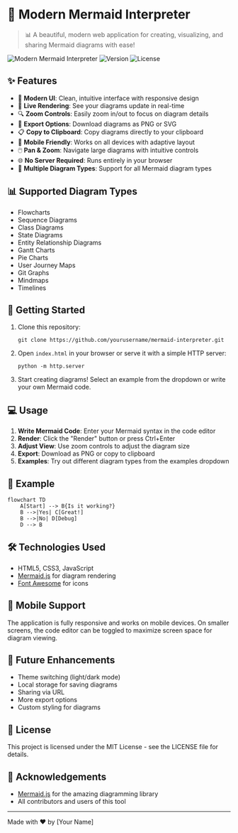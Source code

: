 # 🔄 Modern Mermaid Interpreter

> 📊 A beautiful, modern web application for creating, visualizing, and sharing Mermaid diagrams with ease!

![Modern Mermaid Interpreter](https://img.shields.io/badge/Status-Active-brightgreen)
![Version](https://img.shields.io/badge/Version-1.0-blue)
![License](https://img.shields.io/badge/License-MIT-green)

## ✨ Features

- 🎨 **Modern UI**: Clean, intuitive interface with responsive design
- 📝 **Live Rendering**: See your diagrams update in real-time
- 🔍 **Zoom Controls**: Easily zoom in/out to focus on diagram details
- 💾 **Export Options**: Download diagrams as PNG or SVG
- 📋 **Copy to Clipboard**: Copy diagrams directly to your clipboard
- 📱 **Mobile Friendly**: Works on all devices with adaptive layout
- 🖱️ **Pan & Zoom**: Navigate large diagrams with intuitive controls
- 🌐 **No Server Required**: Runs entirely in your browser
- 🔄 **Multiple Diagram Types**: Support for all Mermaid diagram types

## 📊 Supported Diagram Types

- Flowcharts
- Sequence Diagrams
- Class Diagrams
- State Diagrams
- Entity Relationship Diagrams
- Gantt Charts
- Pie Charts
- User Journey Maps
- Git Graphs
- Mindmaps
- Timelines

## 🚀 Getting Started

1. Clone this repository:
   ```
   git clone https://github.com/yourusername/mermaid-interpreter.git
   ```

2. Open `index.html` in your browser or serve it with a simple HTTP server:
   ```
   python -m http.server
   ```

3. Start creating diagrams! Select an example from the dropdown or write your own Mermaid code.

## 💻 Usage

1. **Write Mermaid Code**: Enter your Mermaid syntax in the code editor
2. **Render**: Click the "Render" button or press Ctrl+Enter
3. **Adjust View**: Use zoom controls to adjust the diagram size
4. **Export**: Download as PNG or copy to clipboard
5. **Examples**: Try out different diagram types from the examples dropdown

## 📝 Example

```mermaid
flowchart TD
    A[Start] --> B{Is it working?}
    B -->|Yes| C[Great!]
    B -->|No| D[Debug]
    D --> B
```

## 🛠️ Technologies Used

- HTML5, CSS3, JavaScript
- [Mermaid.js](https://mermaid.js.org/) for diagram rendering
- [Font Awesome](https://fontawesome.com/) for icons

## 📱 Mobile Support

The application is fully responsive and works on mobile devices. On smaller screens, the code editor can be toggled to maximize screen space for diagram viewing.

## 🔮 Future Enhancements

- Theme switching (light/dark mode)
- Local storage for saving diagrams
- Sharing via URL
- More export options
- Custom styling for diagrams

## 📄 License

This project is licensed under the MIT License - see the LICENSE file for details.

## 🙏 Acknowledgements

- [Mermaid.js](https://mermaid.js.org/) for the amazing diagramming library
- All contributors and users of this tool

---

Made with ❤️ by [Your Name]

